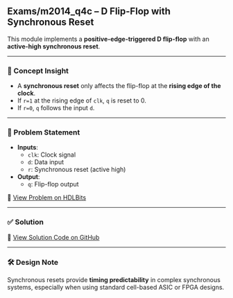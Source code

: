 ## Exams/m2014_q4c – D Flip-Flop with Synchronous Reset

This module implements a **positive-edge-triggered D flip-flop** with an **active-high synchronous reset**.

---

### 🧠 Concept Insight  
- A **synchronous reset** only affects the flip-flop at the **rising edge of the clock**.
- If `r=1` at the rising edge of `clk`, `q` is reset to 0.
- If `r=0`, `q` follows the input `d`.

---

### 📘 Problem Statement  
- **Inputs**:  
  - `clk`: Clock signal  
  - `d`: Data input  
  - `r`: Synchronous reset (active high)  
- **Output**:  
  - `q`: Flip-flop output

🔗 [View Problem on HDLBits](https://hdlbits.01xz.net/wiki/Exams/m2014_q4c)

---

### ✅ Solution  
📄 [View Solution Code on GitHub](https://github.com/EswarAdithya011/HDLBits/blob/main/Problem%20Sets/3.%20Circuits/Sequential%20logic/3.5%20Latches%20and%20Flip-Flops/3.5.9%20DFF(2)/m2014_q4c.v)

---

### 🛠 Design Note  
Synchronous resets provide **timing predictability** in complex synchronous systems, especially when using standard cell-based ASIC or FPGA designs.
